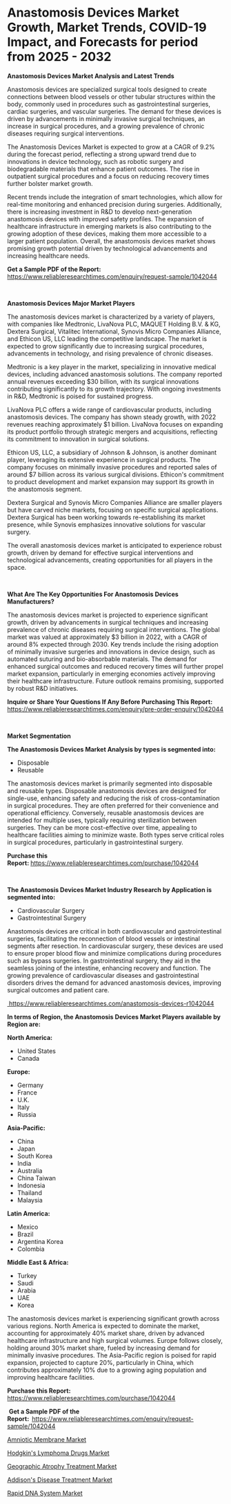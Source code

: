 <p><h1>Anastomosis Devices Market Growth, Market Trends, COVID-19 Impact, and Forecasts for period from 2025 - 2032</h1></p><p><strong>Anastomosis Devices Market Analysis and Latest Trends</strong></p>
<p><p>Anastomosis devices are specialized surgical tools designed to create connections between blood vessels or other tubular structures within the body, commonly used in procedures such as gastrointestinal surgeries, cardiac surgeries, and vascular surgeries. The demand for these devices is driven by advancements in minimally invasive surgical techniques, an increase in surgical procedures, and a growing prevalence of chronic diseases requiring surgical interventions.</p><p>The Anastomosis Devices Market is expected to grow at a CAGR of 9.2% during the forecast period, reflecting a strong upward trend due to innovations in device technology, such as robotic surgery and biodegradable materials that enhance patient outcomes. The rise in outpatient surgical procedures and a focus on reducing recovery times further bolster market growth.</p><p>Recent trends include the integration of smart technologies, which allow for real-time monitoring and enhanced precision during surgeries. Additionally, there is increasing investment in R&D to develop next-generation anastomosis devices with improved safety profiles. The expansion of healthcare infrastructure in emerging markets is also contributing to the growing adoption of these devices, making them more accessible to a larger patient population. Overall, the anastomosis devices market shows promising growth potential driven by technological advancements and increasing healthcare needs.</p></p>
<p><strong>Get a Sample PDF of the Report:&nbsp;</strong> <a href="https://www.reliableresearchtimes.com/enquiry/request-sample/1042044?utm_campaign=2263&utm_medium=2&utm_source=Github&utm_content=ia&utm_term=03032025&utm_id=anastomosis-devices">https://www.reliableresearchtimes.com/enquiry/request-sample/1042044</a></p>
<p>&nbsp;</p>
<p><strong>Anastomosis Devices Major Market Players</strong></p>
<p><p>The anastomosis devices market is characterized by a variety of players, with companies like Medtronic, LivaNova PLC, MAQUET Holding B.V. & KG, Dextera Surgical, Vitalitec International, Synovis Micro Companies Alliance, and Ethicon US, LLC leading the competitive landscape. The market is expected to grow significantly due to increasing surgical procedures, advancements in technology, and rising prevalence of chronic diseases.</p><p>Medtronic is a key player in the market, specializing in innovative medical devices, including advanced anastomosis solutions. The company reported annual revenues exceeding $30 billion, with its surgical innovations contributing significantly to its growth trajectory. With ongoing investments in R&D, Medtronic is poised for sustained progress.</p><p>LivaNova PLC offers a wide range of cardiovascular products, including anastomosis devices. The company has shown steady growth, with 2022 revenues reaching approximately $1 billion. LivaNova focuses on expanding its product portfolio through strategic mergers and acquisitions, reflecting its commitment to innovation in surgical solutions.</p><p>Ethicon US, LLC, a subsidiary of Johnson & Johnson, is another dominant player, leveraging its extensive experience in surgical products. The company focuses on minimally invasive procedures and reported sales of around $7 billion across its various surgical divisions. Ethicon's commitment to product development and market expansion may support its growth in the anastomosis segment.</p><p>Dextera Surgical and Synovis Micro Companies Alliance are smaller players but have carved niche markets, focusing on specific surgical applications. Dextera Surgical has been working towards re-establishing its market presence, while Synovis emphasizes innovative solutions for vascular surgery.</p><p>The overall anastomosis devices market is anticipated to experience robust growth, driven by demand for effective surgical interventions and technological advancements, creating opportunities for all players in the space.</p></p>
<p>&nbsp;</p>
<p><strong>What Are The Key Opportunities For Anastomosis Devices Manufacturers?</strong></p>
<p><p>The anastomosis devices market is projected to experience significant growth, driven by advancements in surgical techniques and increasing prevalence of chronic diseases requiring surgical interventions. The global market was valued at approximately $3 billion in 2022, with a CAGR of around 8% expected through 2030. Key trends include the rising adoption of minimally invasive surgeries and innovations in device design, such as automated suturing and bio-absorbable materials. The demand for enhanced surgical outcomes and reduced recovery times will further propel market expansion, particularly in emerging economies actively improving their healthcare infrastructure. Future outlook remains promising, supported by robust R&D initiatives.</p></p>
<p><strong>Inquire or Share Your Questions If Any Before Purchasing This Report:</strong> <a href="https://www.reliableresearchtimes.com/enquiry/pre-order-enquiry/1042044?utm_campaign=2263&utm_medium=2&utm_source=Github&utm_content=ia&utm_term=03032025&utm_id=anastomosis-devices">https://www.reliableresearchtimes.com/enquiry/pre-order-enquiry/1042044</a></p>
<p>&nbsp;</p>
<p><strong>Market Segmentation</strong></p>
<p><strong>The Anastomosis Devices Market Analysis by types is segmented into:</strong></p>
<p><ul><li>Disposable</li><li>Reusable</li></ul></p>
<p><p>The anastomosis devices market is primarily segmented into disposable and reusable types. Disposable anastomosis devices are designed for single-use, enhancing safety and reducing the risk of cross-contamination in surgical procedures. They are often preferred for their convenience and operational efficiency. Conversely, reusable anastomosis devices are intended for multiple uses, typically requiring sterilization between surgeries. They can be more cost-effective over time, appealing to healthcare facilities aiming to minimize waste. Both types serve critical roles in surgical procedures, particularly in gastrointestinal surgery.</p></p>
<p><strong>Purchase this Report:&nbsp;</strong><a href="https://www.reliableresearchtimes.com/purchase/1042044?utm_campaign=2263&utm_medium=2&utm_source=Github&utm_content=ia&utm_term=03032025&utm_id=anastomosis-devices">https://www.reliableresearchtimes.com/purchase/1042044</a></p>
<p>&nbsp;</p>
<p><strong>The Anastomosis Devices Market Industry Research by Application is segmented into:</strong></p>
<p><ul><li>Cardiovascular Surgery</li><li>Gastrointestinal Surgery</li></ul></p>
<p><p>Anastomosis devices are critical in both cardiovascular and gastrointestinal surgeries, facilitating the reconnection of blood vessels or intestinal segments after resection. In cardiovascular surgery, these devices are used to ensure proper blood flow and minimize complications during procedures such as bypass surgeries. In gastrointestinal surgery, they aid in the seamless joining of the intestine, enhancing recovery and function. The growing prevalence of cardiovascular diseases and gastrointestinal disorders drives the demand for advanced anastomosis devices, improving surgical outcomes and patient care.</p></p>
<p><a href="https://www.reliableresearchtimes.com/anastomosis-devices-r1042044?utm_campaign=2263&utm_medium=2&utm_source=Github&utm_content=ia&utm_term=03032025&utm_id=anastomosis-devices">&nbsp;https://www.reliableresearchtimes.com/anastomosis-devices-r1042044</a></p>
<p><strong>In terms of Region, the Anastomosis Devices Market Players available by Region are:</strong></p>
<p>
    <p> <strong> North America: </strong>
        <ul>
            <li>United States</li>
            <li>Canada</li>
        </ul>
        </p> 
    <p> <strong> Europe: </strong>
        <ul>
            <li>Germany</li>
            <li>France</li>
            <li>U.K.</li>
            <li>Italy</li>
            <li>Russia</li>
        </ul>
        </p> 
    <p> <strong> Asia-Pacific: </strong>
        <ul>
            <li>China</li>
            <li>Japan</li>
            <li>South Korea</li>
            <li>India</li>
            <li>Australia</li>
            <li>China Taiwan</li>
            <li>Indonesia</li>
            <li>Thailand</li>
            <li>Malaysia</li>
        </ul>
        </p> 
    <p> <strong> Latin America: </strong>
        <ul>
            <li>Mexico</li>
            <li>Brazil</li>
            <li>Argentina Korea</li>
            <li>Colombia</li>
        </ul>
        </p> 
    <p> <strong> Middle East & Africa: </strong>
        <ul>
            <li>Turkey</li>
            <li>Saudi</li>
            <li>Arabia</li>
            <li>UAE</li>
            <li>Korea</li>
        </ul>
    </p>
    </p>
<p><p>The anastomosis devices market is experiencing significant growth across various regions. North America is expected to dominate the market, accounting for approximately 40% market share, driven by advanced healthcare infrastructure and high surgical volumes. Europe follows closely, holding around 30% market share, fueled by increasing demand for minimally invasive procedures. The Asia-Pacific region is poised for rapid expansion, projected to capture 20%, particularly in China, which contributes approximately 10% due to a growing aging population and improving healthcare facilities.</p></p>
<p><strong>Purchase this Report: </strong><a href="https://www.reliableresearchtimes.com/purchase/1042044?utm_campaign=2263&utm_medium=2&utm_source=Github&utm_content=ia&utm_term=03032025&utm_id=anastomosis-devices">https://www.reliableresearchtimes.com/purchase/1042044</a></p>
<p>&nbsp;<strong>Get a Sample PDF of the Report:&nbsp;&nbsp;</strong><a href="https://www.reliableresearchtimes.com/enquiry/request-sample/1042044?utm_campaign=2263&utm_medium=2&utm_source=Github&utm_content=ia&utm_term=03032025&utm_id=anastomosis-devices">https://www.reliableresearchtimes.com/enquiry/request-sample/1042044</a></p>
<p><strong></strong></p>
<p><p><a href="https://github.com/moratronak3q/Market-Research-Report-List-1/blob/main/amniotic-membrane-market.md?utm_campaign=2263&utm_medium=2&utm_source=Github&utm_content=ia&utm_term=03032025&utm_id=anastomosis-devices">Amniotic Membrane Market</a></p><p><a href="https://github.com/marawiokeson8/Market-Research-Report-List-1/blob/main/hodgkins-lymphoma-drugs-market.md?utm_campaign=2263&utm_medium=2&utm_source=Github&utm_content=ia&utm_term=03032025&utm_id=anastomosis-devices">Hodgkin's Lymphoma Drugs Market</a></p><p><a href="https://github.com/gdfhhhj/Market-Research-Report-List-7/blob/main/geographic-atrophy-treatment-market.md?utm_campaign=2263&utm_medium=2&utm_source=Github&utm_content=ia&utm_term=03032025&utm_id=anastomosis-devices">Geographic Atrophy Treatment Market</a></p><p><a href="https://github.com/reahmmunises/Market-Research-Report-List-1/blob/main/addisons-disease-treatment-market.md?utm_campaign=2263&utm_medium=2&utm_source=Github&utm_content=ia&utm_term=03032025&utm_id=anastomosis-devices">Addison's Disease Treatment Market</a></p><p><a href="https://github.com/jugutstam/Market-Research-Report-List-1/blob/main/rapid-dna-system-market.md?utm_campaign=2263&utm_medium=2&utm_source=Github&utm_content=ia&utm_term=03032025&utm_id=anastomosis-devices">Rapid DNA System Market</a></p></p>
